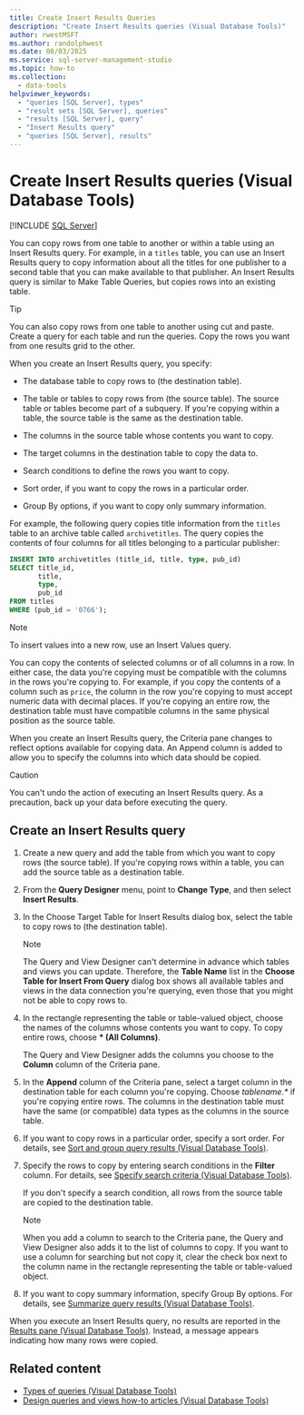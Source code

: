 ```yaml
---
title: Create Insert Results Queries
description: "Create Insert Results queries (Visual Database Tools)"
author: rwestMSFT
ms.author: randolphwest
ms.date: 08/03/2025
ms.service: sql-server-management-studio
ms.topic: how-to
ms.collection:
  - data-tools
helpviewer_keywords:
  - "queries [SQL Server], types"
  - "result sets [SQL Server], queries"
  - "results [SQL Server], query"
  - "Insert Results query"
  - "queries [SQL Server], results"
---
```

# Create Insert Results queries (Visual Database Tools)

[!INCLUDE [SQL Server](../includes/applies-to-version/sqlserver.md)]

You can copy rows from one table to another or within a table using an Insert Results query. For example, in a `titles` table, you can use an Insert Results query to copy information about all the titles for one publisher to a second table that you can make available to that publisher. An Insert Results query is similar to Make Table Queries, but copies rows into an existing table.

> [!TIP]  
> You can also copy rows from one table to another using cut and paste. Create a query for each table and run the queries. Copy the rows you want from one results grid to the other.

When you create an Insert Results query, you specify:

- The database table to copy rows to (the destination table).

- The table or tables to copy rows from (the source table). The source table or tables become part of a subquery. If you're copying within a table, the source table is the same as the destination table.

- The columns in the source table whose contents you want to copy.

- The target columns in the destination table to copy the data to.

- Search conditions to define the rows you want to copy.

- Sort order, if you want to copy the rows in a particular order.

- Group By options, if you want to copy only summary information.

For example, the following query copies title information from the `titles` table to an archive table called `archivetitles`. The query copies the contents of four columns for all titles belonging to a particular publisher:

```sql
INSERT INTO archivetitles (title_id, title, type, pub_id)
SELECT title_id,
       title,
       type,
       pub_id
FROM titles
WHERE (pub_id = '0766');
```

> [!NOTE]  
> To insert values into a new row, use an Insert Values query.

You can copy the contents of selected columns or of all columns in a row. In either case, the data you're copying must be compatible with the columns in the rows you're copying to. For example, if you copy the contents of a column such as `price`, the column in the row you're copying to must accept numeric data with decimal places. If you're copying an entire row, the destination table must have compatible columns in the same physical position as the source table.

When you create an Insert Results query, the Criteria pane changes to reflect options available for copying data. An Append column is added to allow you to specify the columns into which data should be copied.

> [!CAUTION]  
> You can't undo the action of executing an Insert Results query. As a precaution, back up your data before executing the query.

## Create an Insert Results query

1. Create a new query and add the table from which you want to copy rows (the source table). If you're copying rows within a table, you can add the source table as a destination table.

1. From the **Query Designer** menu, point to **Change Type**, and then select **Insert Results**.

1. In the Choose Target Table for Insert Results dialog box, select the table to copy rows to (the destination table).

   > [!NOTE]  
   > The Query and View Designer can't determine in advance which tables and views you can update. Therefore, the **Table Name** list in the **Choose Table for Insert From Query** dialog box shows all available tables and views in the data connection you're querying, even those that you might not be able to copy rows to.

1. In the rectangle representing the table or table-valued object, choose the names of the columns whose contents you want to copy. To copy entire rows, choose **&#42; (All Columns)**.

   The Query and View Designer adds the columns you choose to the **Column** column of the Criteria pane.

1. In the **Append** column of the Criteria pane, select a target column in the destination table for each column you're copying. Choose *tablename.&#42;* if you're copying entire rows. The columns in the destination table must have the same (or compatible) data types as the columns in the source table.

1. If you want to copy rows in a particular order, specify a sort order. For details, see [Sort and group query results (Visual Database Tools)](sort-and-group-query-results-visual-database-tools.md).

1. Specify the rows to copy by entering search conditions in the **Filter** column. For details, see [Specify search criteria (Visual Database Tools)](specify-search-criteria-visual-database-tools.md).

   If you don't specify a search condition, all rows from the source table are copied to the destination table.

   > [!NOTE]  
   > When you add a column to search to the Criteria pane, the Query and View Designer also adds it to the list of columns to copy. If you want to use a column for searching but not copy it, clear the check box next to the column name in the rectangle representing the table or table-valued object.

1. If you want to copy summary information, specify Group By options. For details, see [Summarize query results (Visual Database Tools)](summarize-query-results-visual-database-tools.md).

When you execute an Insert Results query, no results are reported in the [Results pane (Visual Database Tools)](results-pane-visual-database-tools.md). Instead, a message appears indicating how many rows were copied.

## Related content

- [Types of queries (Visual Database Tools)](types-of-queries-visual-database-tools.md)
- [Design queries and views how-to articles (Visual Database Tools)](design-queries-and-views-how-to-topics-visual-database-tools.md)
